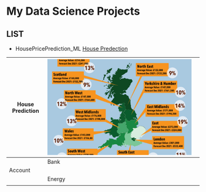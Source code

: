 # My Data Science Projects 

## LIST
- HousePricePrediction_ML  [House Predection](https://github.com/sklabala/DataScience/tree/master/HousePricePrediction_ML "House Predection")

| House Prediction |  [![House Prediction](https://raw.githubusercontent.com/sklabala/DataScience/master/images/consumer-houseprice-map.jpg "House Prediction")](https://raw.githubusercontent.com/sklabala/DataScience/master/images/consumer-houseprice-map.jpg "House Prediction") |   |
| ------------ | ------------ | ------------ |
|   | Bank  |   |
|  Account |   |   |
|   |  Energy |   |
|   |   |   |
